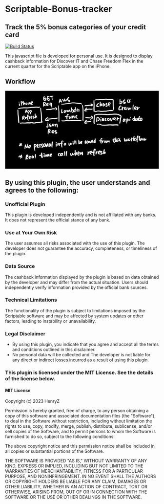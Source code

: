 # Scriptable-Bonus-tracker
## Track the 5% bonus categories of your credit card

[![Build Status](https://travis-ci.org/joemccann/dillinger.svg?branch=master)](https://travis-ci.org/joemccann/dillinger)

This javascript file is developed for personal use. It is designed to display cashback information for Discover IT and Chase Freedom Flex in the current quarter for the Scriptable app on the iPhone.

## Workflow
![image](https://github.com/bhkj9999/Scriptable-Bonus-tracker/blob/main/workflow.jpg)

## By using this plugin, the user understands and agrees to the following:

### Unofficial Plugin
This plugin is developed independently and is not affiliated with any banks. It does not represent the official stance of any bank.

### Use at Your Own Risk
The user assumes all risks associated with the use of this plugin. The developer does not guarantee the accuracy, completeness, or timeliness of the plugin.

### Data Source
The cashback information displayed by the plugin is based on data obtained by the developer and may differ from the actual situation. Users should independently verify information provided by the official bank sources.

### Technical Limitations
The functionality of the plugin is subject to limitations imposed by the Scriptable software and may be affected by system updates or other factors, leading to instability or unavailability.

### Legal Disclaimer

- By using this plugin, you indicate that you agree and accept all the terms and conditions outlined in this disclaimer.
- No personal data will be collected and The developer is not liable for any direct or indirect losses incurred as a result of using this plugin.

### This plugin is licensed under the MIT License. See the details of the license below.

#### MIT License

Copyright (c) 2023 HenryZ

Permission is hereby granted, free of charge, to any person obtaining a copy of this software and associated documentation files (the "Software"), to deal in the Software without restriction, including without limitation the rights to use, copy, modify, merge, publish, distribute, sublicense, and/or sell copies of the Software, and to permit persons to whom the Software is furnished to do so, subject to the following conditions:

The above copyright notice and this permission notice shall be included in all copies or substantial portions of the Software.

THE SOFTWARE IS PROVIDED "AS IS," WITHOUT WARRANTY OF ANY KIND, EXPRESS OR IMPLIED, INCLUDING BUT NOT LIMITED TO THE WARRANTIES OF MERCHANTABILITY, FITNESS FOR A PARTICULAR PURPOSE, AND NONINFRINGEMENT. IN NO EVENT SHALL THE AUTHORS OR COPYRIGHT HOLDERS BE LIABLE FOR ANY CLAIM, DAMAGES OR OTHER LIABILITY, WHETHER IN AN ACTION OF CONTRACT, TORT OR OTHERWISE, ARISING FROM, OUT OF OR IN CONNECTION WITH THE SOFTWARE OR THE USE OR OTHER DEALINGS IN THE SOFTWARE.
